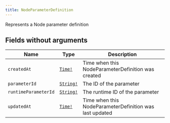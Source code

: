 ```yaml
---
title: NodeParameterDefinition
---
```


Represents a Node parameter definition

## Fields without arguments

| Name | Type | Description |
|------|------|-------------|
| `createdAt` | [`Time!`](../scalar/time.md) | Time when this NodeParameterDefinition was created |
| `parameterId` | [`String!`](../scalar/string.md) | The ID of the parameter |
| `runtimeParameterId` | [`String!`](../scalar/string.md) | The runtime ID of the parameter |
| `updatedAt` | [`Time!`](../scalar/time.md) | Time when this NodeParameterDefinition was last updated |

